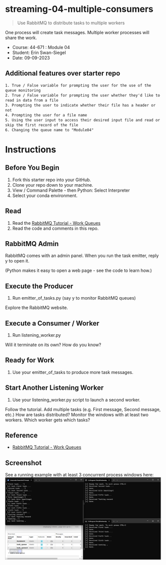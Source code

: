 # streaming-04-multiple-consumers

> Use RabbitMQ to distribute tasks to multiple workers

One process will create task messages. Multiple worker processes will share the work. 

- Course: 44-671 : Module 04
- Student: Erin Swan-Siegel
- Date: 09-09-2023

## Additional features over starter repo
    1. True / False variable for prompting the user for the use of the queue monitoring
    2. True / False variable for prompting the user whether they'd like to read in data from a file
    3. Prompting the user to indicate whether their file has a header or not
    4. Prompting the user for a file name
    5. Using the user input to access their desired input file and read or skip the first record of the file
    6. Changing the queue name to "Module04"

# Instructions
## Before You Begin

1. Fork this starter repo into your GitHub.
1. Clone your repo down to your machine.
1. View / Command Palette - then Python: Select Interpreter
1. Select your conda environment. 

## Read

1. Read the [RabbitMQ Tutorial - Work Queues](https://www.rabbitmq.com/tutorials/tutorial-two-python.html)
1. Read the code and comments in this repo.

## RabbitMQ Admin 

RabbitMQ comes with an admin panel. When you run the task emitter, reply y to open it. 

(Python makes it easy to open a web page - see the code to learn how.)

## Execute the Producer

1. Run emitter_of_tasks.py (say y to monitor RabbitMQ queues)

Explore the RabbitMQ website.

## Execute a Consumer / Worker

1. Run listening_worker.py

Will it terminate on its own? How do you know? 

## Ready for Work

1. Use your emitter_of_tasks to produce more task messages.

## Start Another Listening Worker 

1. Use your listening_worker.py script to launch a second worker. 

Follow the tutorial. 
Add multiple tasks (e.g. First message, Second message, etc.)
How are tasks distributed? 
Monitor the windows with at least two workers. 
Which worker gets which tasks?


## Reference

- [RabbitMQ Tutorial - Work Queues](https://www.rabbitmq.com/tutorials/tutorial-two-python.html)


## Screenshot

See a running example with at least 3 concurrent process windows here:
![Erin's PC](Module04_3_screenshot.png)